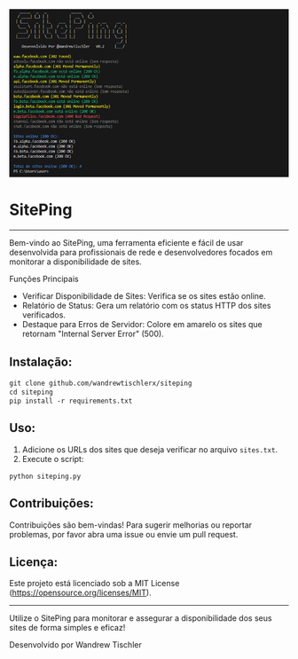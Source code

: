 <img src="https://raw.githubusercontent.com/wandrewtischlerx/siteping/main/image/siteping.PNG" alt="Print SitePing">

<h1>SitePing</h1>

---

Bem-vindo ao SitePing, uma ferramenta eficiente e fácil de usar desenvolvida para profissionais de rede e desenvolvedores focados em monitorar a disponibilidade de sites.

Funções Principais

- Verificar Disponibilidade de Sites: Verifica se os sites estão online.
- Relatório de Status: Gera um relatório com os status HTTP dos sites verificados.
- Destaque para Erros de Servidor: Colore em amarelo os sites que retornam "Internal Server Error" (500).

<h2>Instalação:</h2>

```
git clone github.com/wandrewtischlerx/siteping
cd siteping
pip install -r requirements.txt
```


<h2>Uso:</h2>

1. Adicione os URLs dos sites que deseja verificar no arquivo `sites.txt`.
2. Execute o script:

```
python siteping.py
```

<h2>Contribuições:</h2>

Contribuições são bem-vindas! Para sugerir melhorias ou reportar problemas, por favor abra uma issue ou envie um pull request.

<h2>Licença:</h2>

Este projeto está licenciado sob a MIT License (https://opensource.org/licenses/MIT).

---

Utilize o SitePing para monitorar e assegurar a disponibilidade dos seus sites de forma simples e eficaz!

Desenvolvido por Wandrew Tischler
